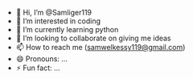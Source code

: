 - 👋 Hi, I’m @Samliger119
- 👀 I’m interested in coding
- 🌱 I’m currently learning python
- 💞️ I’m looking to collaborate on giving me ideas
- 📫 How to reach me (samwelkessy119@gmail.com)
- 😄 Pronouns: ...
- ⚡ Fun fact: ...

<!---
Samliger119/Samliger119 is a ✨ special ✨ repository because its `README.md` (this file) appears on your GitHub profile.
You can click the Preview link to take a look at your changes.
--->
